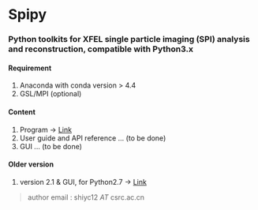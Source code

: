 # Spipy

### Python toolkits for XFEL single particle imaging (SPI) analysis and reconstruction, compatible with Python3.x

#### Requirement
1. Anaconda with conda version > 4.4
2. GSL/MPI (optional)

#### Content
1. Program -> [Link](https://github.com/LiuLab-CSRC/spipy/tree/v3)
2. User guide and API reference ... (to be done)
3. GUI ... (to be done)

#### Older version
1. version 2.1 & GUI, for Python2.7 -> [Link](https://github.com/LiuLab-CSRC/spipy/tree/examples)

> author email : shiyc12 *AT* csrc.ac.cn